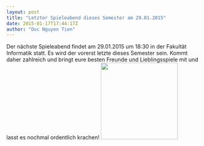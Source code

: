 ```yaml
---
layout: post
title: "Letzter Spieleabend dieses Semester am 29.01.2015"
date: 2015-01-17T17:44:17Z
author: "Duc Nguyen Tien"
---
```


<p>
Der nächste Spieleabend findet am 29.01.2015 um 18:30 in der Fakultät Informatik statt. Es wird der vorerst letzte dieses Semester sein. Kommt daher zahlreich und bringt eure besten Freunde und Lieblingsspiele mit und lasst es nochmal ordentlich krachen!
<img src="/_media/fsr:news:2015-01-29_spieleabend_mit_gadgets.jpg?w=200&amp;tok=a23193" class="mediacenter" alt="" width="200">
</p>
